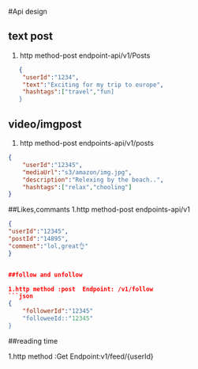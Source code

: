 #Api design
## text post 

1. http method-post   endpoint-api/v1/Posts
```json
   {
    "userId":"1234",
    "text":"Exciting for my trip to europe",
    "hashtags":["travel","fun]
   }
   ```

## video/imgpost 
1. http method-post  endpoints-api/v1/posts
```json
{
    "userId":"12345",
    "mediaUrl":"s3/amazon/img.jpg",
    "description":"Relexing by the beach..",
    "hashtags":["relax","chooling"]
}
```
##Likes,commants
1.http method-post  endpoints-api/v1
```json
{
"userId":"12345",
"postId":"14895",
"comment":"lol,great👌"
}


##follow and unfollow

1.http method :post  Endpoint: /v1/follow
```json
{
    "followerId":"12345"
    "followeeId::"12345"
}
```

##reading time 

1.http method :Get   Endpoint:v1/feed/{userId}


